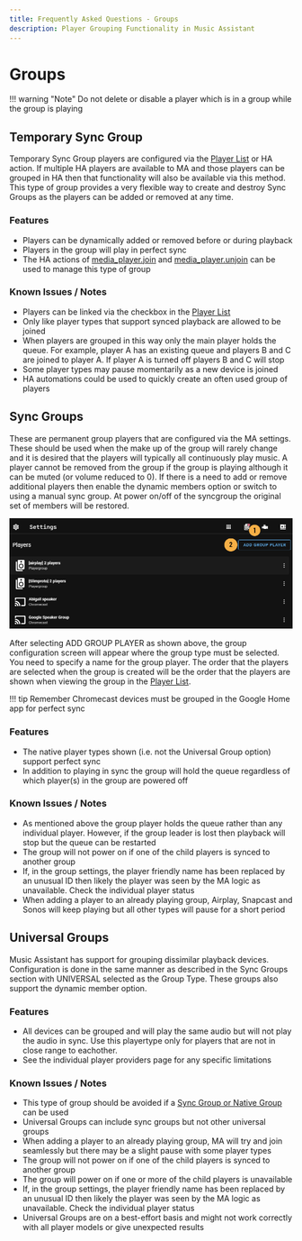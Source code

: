```yaml
---
title: Frequently Asked Questions - Groups
description: Player Grouping Functionality in Music Assistant
---
```


# Groups

!!! warning "Note"
    Do not delete or disable a player which is in a group while the group is playing
    
## Temporary Sync Group

Temporary Sync Group players are configured via the [Player List](ui.md#player-list) or HA action. If multiple HA players are available to MA and those players can be grouped in HA then that functionality will also be available via this method. This type of group provides a very flexible way to create and destroy Sync Groups as the players can be added or removed at any time. 

### Features

- Players can be dynamically added or removed before or during playback
- Players in the group will play in perfect sync
- The HA actions of [media_player.join](https://www.home-assistant.io/integrations/media_player/#action-media_playerjoin) and [media_player.unjoin](https://www.home-assistant.io/integrations/media_player/#action-media_playerunjoin) can be used to manage this type of group

### Known Issues / Notes

- Players can be linked via the checkbox in the [Player List](../ui.md#player-list)
- Only like player types that support synced playback are allowed to be joined
- When players are grouped in this way only the main player holds the queue. For example, player A has an existing queue and players B and C are joined to player A. If player A is turned off players B and C will stop
- Some player types may pause momentarily as a new device is joined
- HA automations could be used to quickly create an often used group of players 

## Sync Groups

These are permanent group players that are configured via the MA settings. These should be used when the make up of the group will rarely change and it is desired that the players will typically all continuously play music. A player cannot be removed from the group if the group is playing although it can be muted (or volume reduced to 0). If there is a need to add or remove additional players then enable the dynamic members option or switch to using a manual sync group. At power on/off of the syncgroup the original set of members will be restored.

![image](../assets/screenshots/syncgroup.png)

After selecting ADD GROUP PLAYER as shown above, the group configuration screen will appear where the group type must be selected. You need to specify a name for the group player. The order that the players are selected when the group is created will be the order that the players are shown when viewing the group in the [Player List](../ui.md#player-list).

!!! tip
    Remember Chromecast devices must be grouped in the Google Home app for perfect sync

### Features

- The native player types shown (i.e. not the Universal Group option) support perfect sync
- In addition to playing in sync the group will hold the queue regardless of which player(s) in the group are powered off
  
### Known Issues / Notes

- As mentioned above the group player holds the queue rather than any individual player. However, if the group leader is lost then playback will stop but the queue can be restarted
- The group will not power on if one of the child players is synced to another group
- If, in the group settings, the player friendly name has been replaced by an unusual ID then likely the player was seen by the MA logic as unavailable. Check the individual player status
- When adding a player to an already playing group, Airplay, Snapcast and Sonos will keep playing but all other types will pause for a short period

## Universal Groups

Music Assistant has support for grouping dissimilar playback devices. Configuration is done in the same manner as described in the Sync Groups section with UNIVERSAL selected as the Group Type. These groups also support the dynamic member option.

### Features

- All devices can be grouped and will play the same audio but will not play the audio in sync. Use this playertype only for players that are not in close range to eachother.
- See the individual player providers page for any specific limitations

### Known Issues / Notes

- This type of group should be avoided if a [Sync Group or Native Group](../ui.md#grouping-players) can be used
- Universal Groups can include sync groups but not other universal groups
- When adding a player to an already playing group, MA will try and join seamlessly but there may be a slight pause with some player types
- The group will not power on if one of the child players is synced to another group
- The group will power on if one or more of the child players is unavailable
- If, in the group settings, the player friendly name has been replaced by an unusual ID then likely the player was seen by the MA logic as unavailable. Check the individual player status
- Universal Groups are on a best-effort basis and might not work correctly with all player models or give unexpected results
